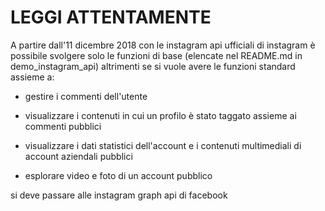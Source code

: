 # LEGGI ATTENTAMENTE

A partire dall'11 dicembre 2018 con le instagram api ufficiali di instagram è possibile svolgere solo le funzioni di base (elencate nel README.md in demo_instagram_api) altrimenti se si vuole avere le funzioni standard assieme a:

* gestire i commenti dell'utente

* visualizzare i contenuti in cui un profilo è stato taggato assieme ai commenti pubblici

* visualizzare i dati statistici dell'account e i contenuti multimediali di account aziendali pubblici

* esplorare video e foto di un account pubblico

si deve passare alle instagram graph api di facebook